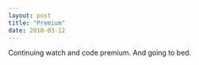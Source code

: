 ```yaml
---
layout: post
title: "Premium"
date: 2018-03-12
---
```


Continuing watch and code premium. And going to bed.
